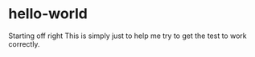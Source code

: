 # hello-world
Starting off right
This is simply just to help me try to get the test to work correctly.
